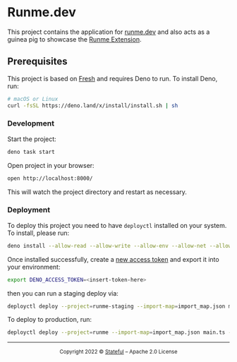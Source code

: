 # Runme.dev

This project contains the application for [runme.dev](https://runme.dev) and also acts as a guinea pig to showcase the [Runme Extension](https://marketplace.visualstudio.com/items?itemName=stateful.runme).

## Prerequisites

This project is based on [Fresh](https://fresh.deno.dev/) and requires Deno to run. To install Deno, run:

```sh
# macOS or Linux
curl -fsSL https://deno.land/x/install/install.sh | sh
```

### Development

Start the project:

```sh { background=true }
deno task start
```

Open project in your browser:

```sh
open http://localhost:8000/
```

This will watch the project directory and restart as necessary.

### Deployment

To deploy this project you need to have `deployctl` installed on your system. To install, please run:

```sh
deno install --allow-read --allow-write --allow-env --allow-net --allow-run --no-check -r -f https://deno.land/x/deploy/deployctl.ts
```

Once installed successfully, create a [new access token](https://dash.deno.com/account#access-tokens) and export it into your environment:

```sh
export DENO_ACCESS_TOKEN=<insert-token-here>
```

then you can run a staging deploy via:


```sh
deployctl deploy --project=runme-staging --import-map=import_map.json main.ts --token=$DENO_ACCESS_TOKEN
```

To deploy to production, run:

```sh
deployctl deploy --project=runme --import-map=import_map.json main.ts --token=$DENO_ACCESS_TOKEN
```

---

<p align="center"><small>Copyright 2022 © <a href="http://stateful.com/">Stateful</a> – Apache 2.0 License</small></p>
